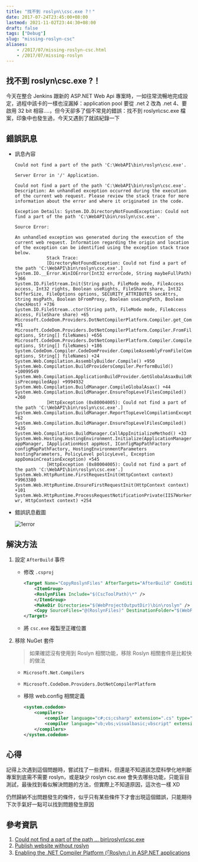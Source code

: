 ```yaml
---
title: "找不到 roslyn\\csc.exe ?！"
date: 2017-07-24T23:45:00+08:00
lastmod: 2021-11-02T23:44:30+08:00
draft: false
tags: ["Debug"]
slug: "missing-roslyn-csc"
aliases:
    - /2017/07/missing-roslyn-csc.html
    - /2017/07/missing-roslyn
---
```

## 找不到 roslyn\csc.exe ?！

今天在整合 Jenkins 跟新的 ASP.NET Web Api 專案時，一如往常流暢地完成設定，過程中該卡的一樣也沒漏掉：application pool 要從 .net 2 改為 .net 4、要啟用 32 bit 相容....，但今天卻多了個不常見的錯誤：找不到 roslyn\csc.exe 檔案，印象中也發生過，今天又遇到了就該紀錄一下

## 錯誤訊息

* 訊息內容

    ```log
    Could not find a part of the path 'C:\WebAPI\bin\roslyn\csc.exe'. 
    
    Server Error in '/' Application.
    
    Could not find a part of the path 'C:\WebAPI\bin\roslyn\csc.exe'. 
    Description: An unhandled exception occurred during the execution of the current web request. Please review the stack trace for more information about the error and where it originated in the code. 
    
    Exception Details: System.IO.DirectoryNotFoundException: Could not find a part of the path 'C:\WebAPI\bin\roslyn\csc.exe'.
    
    Source Error: 
            
    An unhandled exception was generated during the execution of the current web request. Information regarding the origin and location of the exception can be identified using the exception stack trace below.  
                Stack Trace: 
                [DirectoryNotFoundException: Could not find a part of the path 'C:\WebAPI\bin\roslyn\csc.exe'.]
    System.IO.__Error.WinIOError(Int32 errorCode, String maybeFullPath) +366
    System.IO.FileStream.Init(String path, FileMode mode, FileAccess access, Int32 rights, Boolean useRights, FileShare share, Int32 bufferSize, FileOptions options, SECURITY_ATTRIBUTES secAttrs, String msgPath, Boolean bFromProxy, Boolean useLongPath, Boolean checkHost) +736
    System.IO.FileStream..ctor(String path, FileMode mode, FileAccess access, FileShare share) +65
    Microsoft.CodeDom.Providers.DotNetCompilerPlatform.Compiler.get_CompilerName() +91
    Microsoft.CodeDom.Providers.DotNetCompilerPlatform.Compiler.FromFileBatch(CompilerParameters options, String[] fileNames) +656
    Microsoft.CodeDom.Providers.DotNetCompilerPlatform.Compiler.CompileAssemblyFromFileBatch(CompilerParameters options, String[] fileNames) +186
    System.CodeDom.Compiler.CodeDomProvider.CompileAssemblyFromFile(CompilerParameters options, String[] fileNames) +24
    System.Web.Compilation.AssemblyBuilder.Compile() +950
    System.Web.Compilation.BuildProvidersCompiler.PerformBuild() +10099549
    System.Web.Compilation.ApplicationBuildProvider.GetGlobalAsaxBuildResult(Boolean isPrecompiledApp) +9994932
    System.Web.Compilation.BuildManager.CompileGlobalAsax() +44
    System.Web.Compilation.BuildManager.EnsureTopLevelFilesCompiled() +260
                [HttpException (0x80004005): Could not find a part of the path 'C:\WebAPI\bin\roslyn\csc.exe'.]
    System.Web.Compilation.BuildManager.ReportTopLevelCompilationException() +62
    System.Web.Compilation.BuildManager.EnsureTopLevelFilesCompiled() +435
    System.Web.Compilation.BuildManager.CallAppInitializeMethod() +33
    System.Web.Hosting.HostingEnvironment.Initialize(ApplicationManager appManager, IApplicationHost appHost, IConfigMapPathFactory configMapPathFactory, HostingEnvironmentParameters hostingParameters, PolicyLevel policyLevel, Exception appDomainCreationException) +545
                [HttpException (0x80004005): Could not find a part of the path 'C:\WebAPI\bin\roslyn\csc.exe'.]
    System.Web.HttpRuntime.FirstRequestInit(HttpContext context) +9963380
    System.Web.HttpRuntime.EnsureFirstRequestInit(HttpContext context) +101
    System.Web.HttpRuntime.ProcessRequestNotificationPrivate(IIS7WorkerRequest wr, HttpContext context) +254
    ```

* 錯誤訊息截圖

    ![1error](https://user-images.githubusercontent.com/3851540/28531349-2e9f0302-70c9-11e7-86e0-105fdecfd3d0.png)

## 解決方法

1. 設定 `AfterBuild` 事件
    * 修改 `.csproj`

        ```xml
        <Target Name="CopyRoslynFiles" AfterTargets="AfterBuild" Condition="!$(Disable_CopyWebApplication) And '$(OutDir)' != '$(OutputPath)'">
            <ItemGroup>
            <RoslynFiles Include="$(CscToolPath)\*" />
            </ItemGroup>
            <MakeDir Directories="$(WebProjectOutputDir)\bin\roslyn" />
            <Copy SourceFiles="@(RoslynFiles)" DestinationFolder="$(WebProjectOutputDir)\bin\roslyn" SkipUnchangedFiles="true" Retries="$(CopyRetryCount)" RetryDelayMilliseconds="$(CopyRetryDelayMilliseconds)" />
        </Target>
        ```

    * 將 `csc.exe` 複製至正確位置

2. 移除 NuGet 套件

    > 如果確認沒有使用到 Roslyn 相關功能，移除 Roslyn 相關套件是比較快的做法

    * `Microsoft.Net.Compilers`
    * `Microsoft.CodeDom.Providers.DotNetCompilerPlatform`
    * 移除 web.config 相關定義

        ```xml
        <system.codedom>
            <compilers>
                <compiler language="c#;cs;csharp" extension=".cs" type="Microsoft.CodeDom.Providers.DotNetCompilerPlatform.CSharpCodeProvider, Microsoft.CodeDom.Providers.DotNetCompilerPlatform, Version=1.0.0.0, Culture=neutral, PublicKeyToken=31bf3856ad364e35" warningLevel="4" compilerOptions="/langversion:6 /nowarn:1659;1699;1701"></compiler>
                <compiler language="vb;vbs;visualbasic;vbscript" extension=".vb" type="Microsoft.CodeDom.Providers.DotNetCompilerPlatform.VBCodeProvider, Microsoft.CodeDom.Providers.DotNetCompilerPlatform, Version=1.0.0.0, Culture=neutral, PublicKeyToken=31bf3856ad364e35" warningLevel="4" compilerOptions="/langversion:14 /nowarn:41008 /define:_MYTYPE=\&quot;Web\&quot; /optionInfer+"></compiler>
            </compilers>
        </system.codedom>
        ```

## 心得

記得上次遇到這個問題時，嘗試找了一些資料，但還是不知道該怎麼科學化地判斷專案到底需不需要 roslyn，或是缺少 roslyn csc.exe 會失去哪些功能，只能盲目測試，最後找到看似解決問題的方法，但實際上不知道原因，這次也一樣 XD

仍然歸納不出問題發生的條件，似乎只有某些條件下才會出現這個錯誤，只能期待下次手氣好一點可以找到問題發生原因

## 參考資訊

1. [Could not find a part of the path … bin\roslyn\csc.exe](https://stackoverflow.com/questions/32780315/could-not-find-a-part-of-the-path-bin-roslyn-csc-exe)
2. [Publish website without roslyn](https://stackoverflow.com/questions/32282880/publish-website-without-roslyn)
3. [Enabling the .NET Compiler Platform (「Roslyn」) in ASP.NET applications](https://blogs.msdn.microsoft.com/webdev/2014/05/12/enabling-the-net-compiler-platform-roslyn-in-asp-net-applications/)
